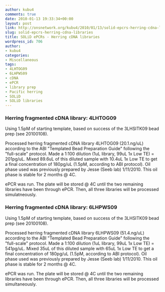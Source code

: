 ```yaml
---
author: kubu4
comments: true
date: 2010-01-13 19:33:34+00:00
layout: post
link: http://onsnetwork.org/kubu4/2010/01/13/solid-epcrs-herring-cdna-libraries/
slug: solid-epcrs-herring-cdna-libraries
title: SOLiD ePCRs - Herring cDNA libraries
wordpress_id: 706
author:
- kubu4
categories:
- Miscellaneous
tags:
- 4LHTOG09
- 6LHPWS09
- cDNA
- ePCR
- library prep
- Pacific herring
- SOLiD
- SOLiD libraries
---
```


### Herring fragmented cDNA library: 4LHTOG09



Using 1.5pM of starting template, based on success of the 3LHSITK09 bead prep (see 20100108).

Processed herring fragmented cDNA library 4LHTOG09 (20.1.ng/uL) according to the ABI "Templated Bead Preparation Guide" following the "full-scale" protocol. Made a 1:100 dilution (1uL library, 99uL 1x Low TE) = 201pg/uL. Mixed 89.6uL of this diluted sample with 10.4uL 1x Low TE to get a final concentration of 180pg/uL (1.5pM, according to ABI protocol). Oil phase used was previously prepared by Jesse (Seeb lab) 1/11/2010. This oil phase is stable for 2 months @ 4C.

ePCR was run. The plate will be stored @ 4C until the two remaining libraries have been through ePCR. Then, all three libraries will be processed simulatneously.



### 





### 





### 





### Herring fragmented cDNA library: 6LHPWS09



Using 1.5pM of starting template, based on success of the 3LHSITK09 bead prep (see 20100108).

Processed herring fragmented cDNA library 6LHPWS09 (51.4.ng/uL) according to the ABI "Templated Bead Preparation Guide" following the "full-scale" protocol. Made a 1:100 dilution (1uL library, 99uL 1x Low TE) = 541pg/uL. Mixed 35uL of this diluted sample with 65uL 1x Low TE to get a final concentration of 180pg/uL (1.5pM, according to ABI protocol). Oil phase used was previously prepared by Jesse (Seeb lab) 1/11/2010. This oil phase is stable for 2 months @ 4C.

ePCR was run. The plate will be stored @ 4C until the two remaining libraries have been through ePCR. Then, all three libraries will be processed simultaneously.
